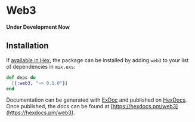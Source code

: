 # Web3

**Under Development Now**

## Installation

If [available in Hex](https://hex.pm/docs/publish), the package can be installed
by adding `web3` to your list of dependencies in `mix.exs`:

```elixir
def deps do
  [{:web3, "~> 0.1.0"}]
end
```

Documentation can be generated with [ExDoc](https://github.com/elixir-lang/ex_doc)
and published on [HexDocs](https://hexdocs.pm). Once published, the docs can
be found at [https://hexdocs.pm/web3](https://hexdocs.pm/web3).

